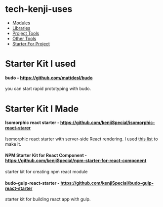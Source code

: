 # tech-kenji-uses

* [Modules](modules.md)
* [Libraries](libraries.md)
* [Project Tools](toolsProject.md)
* [Other Tools](toolsOther.md)
* [Starter For Project](starterForPorject.md)

# Starter Kit I used

#### budo - https://github.com/mattdesl/budo

you can start rapid prototyping with budo. 


# Starter Kit I Made

#### Isomorphic react starter - https://github.com/kenjiSpecial/isomorphic-react-starer

Isomorphic react starter with server-side React rendering. I used [this list](https://github.com/kenjiSpecial/kenjiSpecial.github.io/blob/master/posts/jp/_posts/2015-05-31-react-rendering-on-server.md) to make it. 

#### NPM Starter Kit for React Component - https://github.com/kenjiSpecial/npm-starter-for-react-component

starter kit for creating npm react module

#### budo-gulp-react-starter - https://github.com/kenjiSpecial/budo-gulp-react-starter

starter kit for building react app with gulp.

